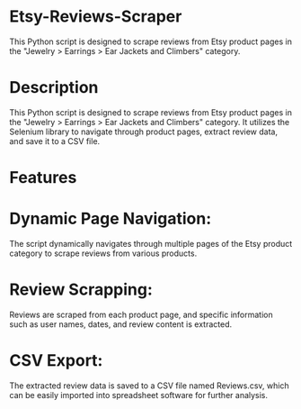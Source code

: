 # Etsy-Reviews-Scraper
This Python script is designed to scrape reviews from Etsy product pages in the "Jewelry > Earrings > Ear Jackets and Climbers" category.

# Description
This Python script is designed to scrape reviews from Etsy product pages in the "Jewelry > Earrings > Ear Jackets and Climbers" category. It utilizes the Selenium library to navigate through product pages, extract review data, and save it to a CSV file.

# Features

# Dynamic Page Navigation: 
The script dynamically navigates through multiple pages of the Etsy product category to scrape reviews from various products.

# Review Scrapping: 
Reviews are scraped from each product page, and specific information such as user names, dates, and review content is extracted.

# CSV Export: 
The extracted review data is saved to a CSV file named Reviews.csv, which can be easily imported into spreadsheet software for further analysis.
